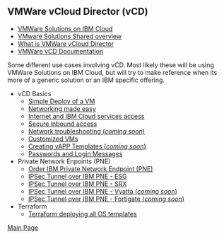 ## VMWare vCloud Director (vCD)

- [VMWare Solutions on IBM Cloud](https://cloud.ibm.com/infrastructure/vmware-solutions/console)
- [VMware Solutions Shared overview](https://cloud.ibm.com/docs/vmwaresolutions?topic=vmwaresolutions-shared_overview)
- [What is VMWare vCloud Director](https://www.vmware.com/products/cloud-director.html)
- [VMWare vCD Documentation](https://docs.vmware.com/en/VMware-Cloud-Director/index.html)

Some different use cases involving vCD. Most likely these will be using VMWare Solutions on IBM Cloud, but will try to make reference when its more of a generic solution or an IBM specific offering.

- vCD Basics
  - [Simple Deploy of a VM](https://mlwiles.github.io/vmwaresolutions/vcd/vm101/)
  - [Networking made easy](https://mlwiles.github.io/vmwaresolutions/vcd/network101/)
  - [Internet and IBM Cloud services access](https://mlwiles.github.io/vmwaresolutions/vcd/outbound/)
  - [Secure inbound access](https://mlwiles.github.io/vmwaresolutions/vcd/inbound/)
  - [Network troubleshooting (_coming soon_)](https://mlwiles.github.io/vmwaresolutions/vcd/networktrouble/)
  - [Customized VMs](https://mlwiles.github.io/vmwaresolutions/vcd/custom-vms/)
  - [Creating vAPP Templates (_coming soon_)](https://mlwiles.github.io/vmwaresolutions/vcd/vapp-templates/)
  - [Passwords and Login Messages](https://mlwiles.github.io/vmwaresolutions/vcd/pwd-motd/)
- Private Network Enpoints (PNE)
  - [Order IBM Private Network Endpoint (PNE)](https://mlwiles.github.io/vmwaresolutions/vcd/order-pne/)
  - [IPSec Tunnel over IBM PNE - ESG](https://mlwiles.github.io/vmwaresolutions/vcd/ipsec-esg-pne/)
  - [IPSec Tunnel over IBM PNE - SRX](https://mlwiles.github.io/vmwaresolutions/vcd/ipsec-srx-pne/)
  - [IPSec Tunnel over IBM PNE - Vyatta (_coming soon_)](https://mlwiles.github.io/vmwaresolutions/vcd/ipsec-vyatta-pne/)
  - [IPSec Tunnel over IBM PNE - Fortigate (_coming soon_)](https://mlwiles.github.io/vmwaresolutions/vcd/ipsec-fortigate-pne/)
- Terraform
  - [Terraform deploying all OS templates](https://mlwiles.github.io/vmwaresolutions/vcd/terraform/all/)

[Main Page](https://mlwiles.github.io/vmwaresolutions)